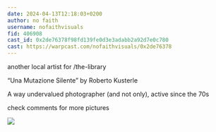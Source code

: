 ```yaml
---
date: 2024-04-13T12:18:03+0200
author: no faith
username: nofaithvisuals
fid: 406908
cast_id: 0x2de76378f98fd139fe0d3e3adabb2a92d7e0c780
cast: https://warpcast.com/nofaithvisuals/0x2de76378
---
```

another local artist for /the-library   
  
“Una Mutazione Silente” by Roberto Kusterle  
  
A way undervalued photographer (and not only), active since the 70s  
  
check comments for more pictures  

![](https://imagedelivery.net/BXluQx4ige9GuW0Ia56BHw/ea72f471-c047-4e89-3b99-6d3748b8bd00/original)